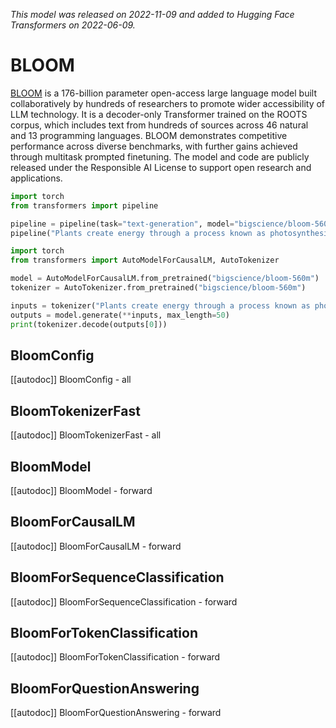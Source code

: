 <!--Copyright 2022 The HuggingFace Team. All rights reserved.

Licensed under the Apache License, Version 2.0 (the "License"); you may not use this file except in compliance with
the License. You may obtain a copy of the License at

http://www.apache.org/licenses/LICENSE-2.0

Unless required by applicable law or agreed to in writing, software distributed under the License is distributed on
an "AS IS" BASIS, WITHOUT WARRANTIES OR CONDITIONS OF ANY KIND, either express or implied. See the License for the
specific language governing permissions and limitations under the License.

⚠️ Note that this file is in Markdown but contain specific syntax for our doc-builder (similar to MDX) that may not be
rendered properly in your Markdown viewer.

-->
*This model was released on 2022-11-09 and added to Hugging Face Transformers on 2022-06-09.*

# BLOOM

[BLOOM](https://huggingface.co/papers/2211.05100) is a 176-billion parameter open-access large language model built collaboratively by hundreds of researchers to promote wider accessibility of LLM technology. It is a decoder-only Transformer trained on the ROOTS corpus, which includes text from hundreds of sources across 46 natural and 13 programming languages. BLOOM demonstrates competitive performance across diverse benchmarks, with further gains achieved through multitask prompted finetuning. The model and code are publicly released under the Responsible AI License to support open research and applications.

<hfoptions id="usage">
<hfoption id="Pipeline">

```py
import torch
from transformers import pipeline

pipeline = pipeline(task="text-generation", model="bigscience/bloom-560m", dtype="auto")
pipeline("Plants create energy through a process known as photosynthesis.")
```

</hfoption>
<hfoption id="AutoModel">

```py
import torch
from transformers import AutoModelForCausalLM, AutoTokenizer

model = AutoModelForCausalLM.from_pretrained("bigscience/bloom-560m")
tokenizer = AutoTokenizer.from_pretrained("bigscience/bloom-560m")

inputs = tokenizer("Plants create energy through a process known as photosynthesis.", return_tensors="pt")
outputs = model.generate(**inputs, max_length=50)
print(tokenizer.decode(outputs[0]))
```

</hfoption>
</hfoptions>

## BloomConfig

[[autodoc]] BloomConfig
    - all

## BloomTokenizerFast

[[autodoc]] BloomTokenizerFast
    - all

## BloomModel

[[autodoc]] BloomModel
    - forward

## BloomForCausalLM

[[autodoc]] BloomForCausalLM
    - forward

## BloomForSequenceClassification

[[autodoc]] BloomForSequenceClassification
    - forward

## BloomForTokenClassification

[[autodoc]] BloomForTokenClassification
    - forward

## BloomForQuestionAnswering

[[autodoc]] BloomForQuestionAnswering
    - forward

